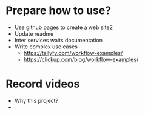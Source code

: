 # Prepare how to use?
* Use github pages to create a web site2
* Update readme
* Inter services waits documentation
* Write complex use cases
	* https://tallyfy.com/workflow-examples/
	* https://clickup.com/blog/workflow-examples/


# Record videos
* Why this project?
* 